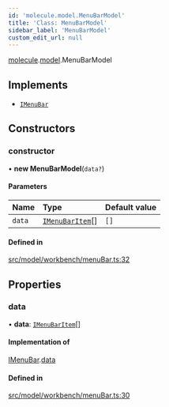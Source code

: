 ```yaml
---
id: 'molecule.model.MenuBarModel'
title: 'Class: MenuBarModel'
sidebar_label: 'MenuBarModel'
custom_edit_url: null
---
```


[molecule](../namespaces/molecule).[model](../namespaces/molecule.model).MenuBarModel

## Implements

-   [`IMenuBar`](../interfaces/molecule.model.IMenuBar)

## Constructors

### constructor

• **new MenuBarModel**(`data?`)

#### Parameters

| Name   | Type                                                          | Default value |
| :----- | :------------------------------------------------------------ | :------------ |
| `data` | [`IMenuBarItem`](../interfaces/molecule.model.IMenuBarItem)[] | `[]`          |

#### Defined in

[src/model/workbench/menuBar.ts:32](https://github.com/DTStack/molecule/blob/b5324fcf/src/model/workbench/menuBar.ts#L32)

## Properties

### data

• **data**: [`IMenuBarItem`](../interfaces/molecule.model.IMenuBarItem)[]

#### Implementation of

[IMenuBar](../interfaces/molecule.model.IMenuBar).[data](../interfaces/molecule.model.IMenuBar#data)

#### Defined in

[src/model/workbench/menuBar.ts:30](https://github.com/DTStack/molecule/blob/b5324fcf/src/model/workbench/menuBar.ts#L30)
